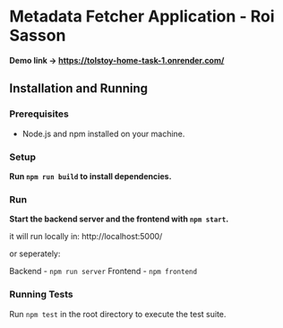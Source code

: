 # Metadata Fetcher Application - Roi Sasson

**Demo link -> https://tolstoy-home-task-1.onrender.com/**

## Installation and Running

### Prerequisites
- Node.js and npm installed on your machine.

### Setup
**Run `npm run build` to install dependencies.**

### Run
**Start the backend server and the frontend with `npm start`.**

it will run locally in: http://localhost:5000/

or seperately:

Backend - `npm run server`
Frontend - `npm frontend`

### Running Tests
Run `npm test` in the root directory to execute the test suite.